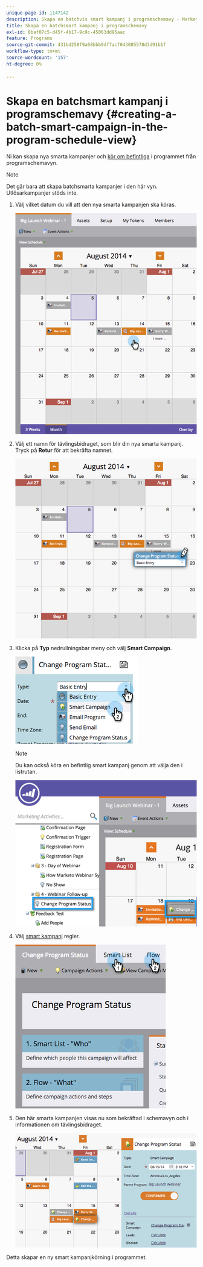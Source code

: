 ```yaml
---
unique-page-id: 1147142
description: Skapa en batchvis smart kampanj i programschemavy - Marketo Docs - produktdokumentation
title: Skapa en batchsmart kampanj i programschemavy
exl-id: 8baf07c5-d45f-4b17-9c9c-45063dd95aac
feature: Programs
source-git-commit: 431bd258f9a68bbb9df7acf043085578d3d91b1f
workflow-type: tm+mt
source-wordcount: '157'
ht-degree: 0%

---
```


# Skapa en batchsmart kampanj i programschemavy {#creating-a-batch-smart-campaign-in-the-program-schedule-view}

Ni kan skapa nya smarta kampanjer och [kör om befintliga](/help/marketo/product-docs/core-marketo-concepts/programs/program-schedule-view/rerun-a-smart-campaign-in-the-program-schedule-view.md) i programmet från programschemavyn.

>[!NOTE]
>
>Det går bara att skapa batchsmarta kampanjer i den här vyn. Utlösarkampanjer stöds inte.

1. Välj vilket datum du vill att den nya smarta kampanjen ska köras.

   ![](assets/image2014-9-23-15-3a28-3a20.png)

1. Välj ett namn för tävlingsbidraget, som blir din nya smarta kampanj. Tryck på **Retur** för att bekräfta namnet.

   ![](assets/image2014-9-23-15-3a28-3a28.png)

1. Klicka på **Typ** nedrullningsbar meny och välj **Smart Campaign**.

   ![](assets/typechoose.png)

   >[!NOTE]
   >
   >Du kan också köra en befintlig smart kampanj genom att välja den i listrutan.

   ![](assets/four.png)

1. Välj [smart kampanj](/help/marketo/product-docs/core-marketo-concepts/smart-campaigns/creating-a-smart-campaign/create-a-new-smart-campaign.md) regler.

   ![](assets/changeprogramstatus-hands.png)

1. Den här smarta kampanjen visas nu som bekräftad i schemavyn och i informationen om tävlingsbidraget.

   ![](assets/image2014-9-23-15-3a29-3a57.png)

Detta skapar en ny smart kampanjkörning i programmet.

